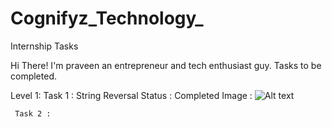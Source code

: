 # Cognifyz_Technology_
 Internship Tasks

Hi There!
I'm praveen an entrepreneur and tech enthusiast guy.
Tasks to be completed.

Level 1:
     Task 1 :  String Reversal 
     Status : Completed
     Image : ![Alt text](image.png)

     Task 2 : 
